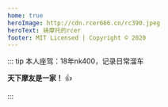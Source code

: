 ```yaml
---
home: true
heroImage: http://cdn.rcer666.cn/rc390.jpeg
heroText: 骑摩托的rcer
footer: MIT Licensed | Copyright © 2020
---
```


::: tip 本人座驾：18年nk400，记录日常溜车

**天下摩友是一家！** :+1:

:::
